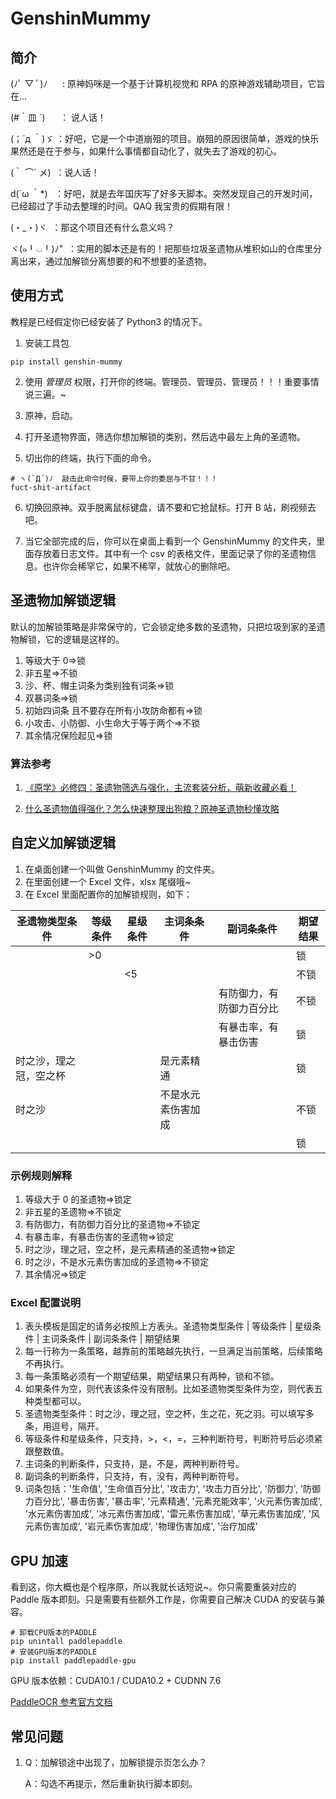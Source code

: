 # GenshinMummy

## 简介

(ﾉﾟ ▽ ﾟ)ﾉ &nbsp;&nbsp;&nbsp;&nbsp;&nbsp;: 原神妈咪是一个基于计算机视觉和 RPA 的原神游戏辅助项目，它旨在...

(#｀皿 ´) &nbsp;&nbsp;&nbsp;&nbsp;&nbsp;： 说人话！

(；´д ｀)ゞ ：好吧，它是一个中道崩殂的项目。崩殂的原因很简单，游戏的快乐果然还是在于参与，如果什么事情都自动化了，就失去了游戏的初心。

(｀ ⌒´ メ) &nbsp;：说人话！

d(´ω ｀\*) &nbsp;&nbsp;：好吧，就是去年国庆写了好多天脚本。突然发现自己的开发时间，已经超过了手动去整理的时间。QAQ 我宝贵的假期有限！

(・\_・)ヾ &nbsp;：那这个项目还有什么意义吗？

ヾ(๑╹◡╹)ﾉ"&nbsp;&nbsp;：实用的脚本还是有的！把那些垃圾圣遗物从堆积如山的仓库里分离出来，通过加解锁分离想要的和不想要的圣遗物。

## 使用方式

教程是已经假定你已经安装了 Python3 的情况下。

1. 安装工具包

```shell
pip install genshin-mummy
```

2. 使用 _管理员_ 权限，打开你的终端。管理员、管理员、管理员！！！重要事情说三遍。~

3. 原神，启动。

4. 打开圣遗物界面，筛选你想加解锁的类别，然后选中最左上角的圣遗物。

5. 切出你的终端，执行下面的命令。

```shell
# ヽ(`Д´)ﾉ  敲击此命令时候，要带上你的委屈与不甘！！！
fuct-shit-artifact
```

6. 切换回原神。双手脱离鼠标键盘，请不要和它抢鼠标。打开 B 站，刷视频去吧。

7. 当它全部完成的后，你可以在桌面上看到一个 GenshinMummy 的文件夹，里面存放着日志文件。其中有一个 csv 的表格文件，里面记录了你的圣遗物信息。也许你会稀罕它，如果不稀罕，就放心的删除吧。

## 圣遗物加解锁逻辑

默认的加解锁策略是非常保守的，它会锁定绝多数的圣遗物，只把垃圾到家的圣遗物解锁，它的逻辑是这样的。

1. 等级大于 0=>锁
2. 非五星=>不锁
3. 沙、杯、帽主词条为类别独有词条=>锁
4. 双暴词条=>锁
5. 初始四词条 且不要存在所有小攻防命都有=>锁
6. 小攻击、小防御、小生命大于等于两个=>不锁
7. 其余情况保险起见=>锁

### 算法参考

1. [《原学》必修四：圣遗物筛选与强化，主流套装分析，萌新收藏必看！](https://www.bilibili.com/video/BV1sZ4y1e7h8)

2. [什么圣遗物值得强化？怎么快速整理出狗粮？原神圣遗物秒懂攻略](https://www.bilibili.com/video/BV1mB4y177a6)

## 自定义加解锁逻辑

1. 在桌面创建一个叫做 GenshinMummy 的文件夹。
2. 在里面创建一个 Excel 文件，xlsx 尾缀哦~
3. 在 Excel 里面配置你的加解锁规则，如下：

| 圣遗物类型条件         | 等级条件 | 星级条件 | 主词条条件         | 副词条条件               | 期望结果 |
| ---------------------- | -------- | -------- | ------------------ | ------------------------ | -------- |
|                        | >0       |          |                    |                          | 锁       |
|                        |          | <5       |                    |                          | 不锁     |
|                        |          |          |                    | 有防御力，有防御力百分比 | 不锁     |
|                        |          |          |                    | 有暴击率，有暴击伤害     | 锁       |
| 时之沙，理之冠，空之杯 |          |          | 是元素精通         |                          | 锁       |
| 时之沙                 |          |          | 不是水元素伤害加成 |                          | 不锁     |
|                        |          |          |                    |                          | 锁       |

### 示例规则解释

1. 等级大于 0 的圣遗物=>锁定
2. 非五星的圣遗物=>不锁定
3. 有防御力，有防御力百分比的圣遗物=>不锁定
4. 有暴击率，有暴击伤害的圣遗物=>锁定
5. 时之沙，理之冠，空之杯，是元素精通的圣遗物=>锁定
6. 时之沙，不是水元素伤害加成的圣遗物=>不锁定
7. 其余情况=>锁定

### Excel 配置说明

1. 表头模板是固定的请务必按照上方表头。圣遗物类型条件 | 等级条件 | 星级条件 | 主词条条件 | 副词条条件 | 期望结果
2. 每一行称为一条策略，越靠前的策略越先执行，一旦满足当前策略，后续策略不再执行。
3. 每一条策略必须有一个期望结果，期望结果只有两种，锁和不锁。
4. 如果条件为空，则代表该条件没有限制。比如圣遗物类型条件为空，则代表五种类型都可以。
5. 圣遗物类型条件：时之沙，理之冠，空之杯，生之花，死之羽。可以填写多条，用逗号，隔开。
6. 等级条件和星级条件，只支持，>，<，=，三种判断符号，判断符号后必须紧跟整数值。
7. 主词条的判断条件，只支持，是，不是，两种判断符号。
8. 副词条的判断条件，只支持，有，没有，两种判断符号。
9. 词条包括：'生命值', '生命值百分比', '攻击力', '攻击力百分比', '防御力', '防御力百分比',
   '暴击伤害', '暴击率', '元素精通', '元素充能效率', '火元素伤害加成', '水元素伤害加成',
   '冰元素伤害加成', '雷元素伤害加成', '草元素伤害加成', '风元素伤害加成', '岩元素伤害加成',
   '物理伤害加成', '治疗加成'

## GPU 加速

看到这，你大概也是个程序原，所以我就长话短说~。你只需要重装对应的 Paddle 版本即刻。只是需要有些额外工作是，你需要自己解决 CUDA 的安装与兼容。

```shell
# 卸载CPU版本的PADDLE
pip unintall paddlepaddle
# 安装GPU版本的PADDLE
pip install paddlepaddle-gpu
```

GPU 版本依赖：CUDA10.1 / CUDA10.2 + CUDNN 7.6

[PaddleOCR 参考官方文档](https://github.com/PaddlePaddle/PaddleOCR/blob/release/2.7/doc/doc_ch/environment.md)

## 常见问题

1. Q：加解锁途中出现了，加解锁提示页怎么办？

   A：勾选不再提示，然后重新执行脚本即刻。
